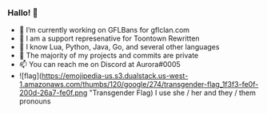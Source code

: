 ### Hallo! 👋

- 🔭 I’m currently working on GFLBans for gflclan.com
- 🥧 I am a support represenative for Toontown Rewritten
- 🐞 I know Lua, Python, Java, Go, and several other languages
- 🤫 The majority of my projects and commits are private
- 📫 You can reach me on Discord at Aurora#0005
- ![flag](https://emojipedia-us.s3.dualstack.us-west-1.amazonaws.com/thumbs/120/google/274/transgender-flag_1f3f3-fe0f-200d-26a7-fe0f.png "Transgender Flag)
 I use she / her and they / them pronouns
